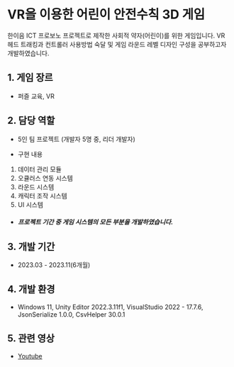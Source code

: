 # VR을 이용한 어린이 안전수칙 3D 게임
한이음 ICT 프로보노 프로젝트로 제작한 사회적 약자(어린이)를 위한 게임입니다.
VR 헤드 트래킹과 컨트롤러 사용방법 숙달 및 게임 라운드 레벨 디자인 구성을 공부하고자 개발하였습니다.

## 1. 게임 장르
- 퍼즐 교육, VR
## 2. 담당 역할
- 5인 팀 프로젝트
  (개발자 5명 중, 리더 개발자)

- 구현 내용
1) 데이터 관리 모듈
2) 오큘러스 연동 시스템
3) 라운드 시스템
4) 캐릭터 조작 시스템
5) UI 시스템
 
- ##### 프로젝트 기간 중 게임 시스템의 모든 부분을 개발하였습니다.
## 3. 개발 기간
- 2023.03 - 2023.11(6개월)
## 4. 개발 환경
- Windows 11, Unity Editor 2022.3.11f1, VisualStudio 2022 - 17.7.6, JsonSerialize 1.0.0, CsvHelper 30.0.1
## 5. 관련 영상
- [Youtube](https://youtu.be/tyTABLCVTLU?si=7Cp8WUMwDghcjCza)
